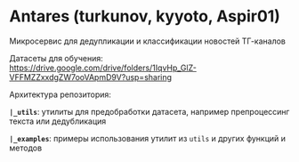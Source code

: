 # Antares (turkunov, kyyoto, Aspir01)
Микросервис для дедупликации и классификации новостей ТГ-каналов

Датасеты для обучения:
https://drive.google.com/drive/folders/1IqvHp_GlZ-VFFMZZxxdgZW7ooVApmD9V?usp=sharing

Архитектура репозитория:

**`|_utils`**: утилиты для предобработки датасета, например препроцессинг текста или дедубликация

**`|_examples`**: примеры использования утилит из `utils` и других функций и методов
